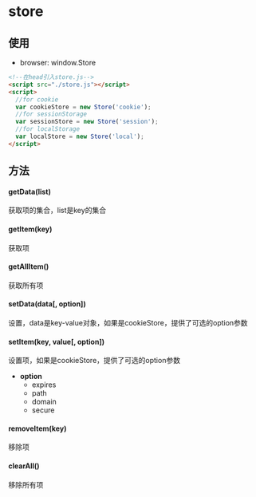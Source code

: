 # store
## 使用
- browser: window.Store
```html
<!--在head引入store.js-->
<script src="./store.js"></script>
<script>
  //for cookie
  var cookieStore = new Store('cookie');
  //for sessionStorage
  var sessionStore = new Store('session');
  //for localStorage
  var localStore = new Store('local');
</script>
```
## 方法
#### getData(list)
获取项的集合，list是key的集合
#### getItem(key)
获取项
#### getAllItem()
获取所有项
#### setData(data[, option])
设置，data是key-value对象，如果是cookieStore，提供了可选的option参数
#### setItem(key, value[, option])
设置项，如果是cookieStore，提供了可选的option参数
- **option**
  - expires
  - path
  - domain
  - secure
#### removeItem(key)
移除项
#### clearAll()
移除所有项

